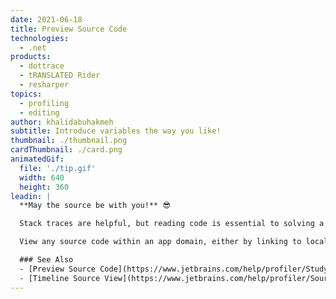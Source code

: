 ```yaml
---
date: 2021-06-18
title: Preview Source Code
technologies:
  - .net
products:
  - dottrace
  - tRANSLATED Rider
  - resharper
topics:
  - profiling
  - editing
author: khalidabuhakmeh
subtitle: Introduce variables the way you like!
thumbnail: ./thumbnail.png
cardThumbnail: ./card.png
animatedGif:
  file: './tip.gif'
  width: 640
  height: 360
leadin: |
  **May the source be with you!** 😎

  Stack traces are helpful, but reading code is essential to solving a performance investigation.

  View any source code within an app domain, either by linking to local source code repositories, debugger symbols, or decompiling any assemblies with the power of dotPeek.

  ### See Also
  - [Preview Source Code](https://www.jetbrains.com/help/profiler/Studying_Profiling_Results__Previewing_Source_Code.html)
  - [Timeline Source View](https://www.jetbrains.com/help/profiler/Source_View.html)
---
```


